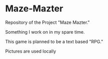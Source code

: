 # Maze-Mazter
Repository of the Project "Maze Mazter."

Something I work on in my spare time.

This game is planned to be a text based "RPG."

Pictures are used locally
  
